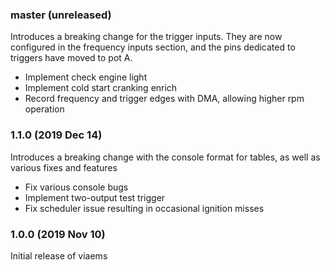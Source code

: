 
### master (unreleased)
Introduces a breaking change for the trigger inputs. They are now configured in
the frequency inputs section, and the pins dedicated to triggers have moved to
pot A.

- Implement check engine light
- Implement cold start cranking enrich
- Record frequency and trigger edges with DMA, allowing higher rpm operation

### 1.1.0 (2019 Dec 14)
Introduces a breaking change with the console format for tables, as well as
various fixes and features
- Fix various console bugs
- Implement two-output test trigger
- Fix scheduler issue resulting in occasional ignition misses


### 1.0.0 (2019 Nov 10)
Initial release of viaems
